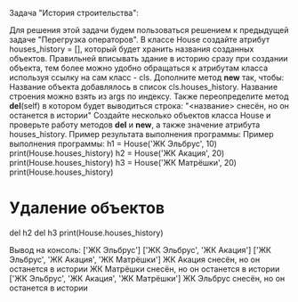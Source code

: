 Задача "История строительства":

Для решения этой задачи будем пользоваться решением к предыдущей задаче "Перегрузка операторов".
В классе House создайте атрибут houses_history = [], который будет хранить названия созданных объектов.
Правильней вписывать здание в историю сразу при создании объекта, тем более можно удобно обращаться к атрибутам класса используя ссылку на сам класс - cls.
Дополните метод __new__ так, чтобы:
Название объекта добавлялось в список cls.houses_history.
Название строения можно взять из args по индексу.
Также переопределите метод __del__(self) в котором будет выводиться строка:
"<название> снесён, но он останется в истории"
Создайте несколько объектов класса House и проверьте работу методов __del__ и __new__, а также значение атрибута houses_history.
Пример результата выполнения программы:
Пример выполнения программы:
h1 = House('ЖК Эльбрус', 10)
print(House.houses_history)
h2 = House('ЖК Акация', 20)
print(House.houses_history)
h3 = House('ЖК Матрёшки', 20)
print(House.houses_history)
# Удаление объектов
del h2
del h3
print(House.houses_history)

Вывод на консоль:
['ЖК Эльбрус']
['ЖК Эльбрус', 'ЖК Акация']
['ЖК Эльбрус', 'ЖК Акация', 'ЖК Матрёшки']
ЖК Акация снесён, но он останется в истории
ЖК Матрёшки снесён, но он останется в истории
['ЖК Эльбрус', 'ЖК Акация', 'ЖК Матрёшки']
ЖК Эльбрус снесён, но он останется в истории
